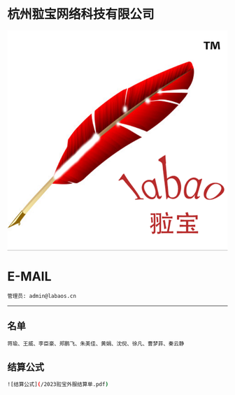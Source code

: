 杭州翋宝网络科技有限公司
======

![image](image/labaoslogo.png)

E-MAIL
======

```bash
管理员: admin@labaos.cn

```

---

名单
---

```bash
蒋瑜、王威、李臣豪、郑鹏飞、朱美佳、黄娟、沈倪、徐凡、曹梦菲、秦云静
```

结算公式
---

```bash
![结算公式](/2023翋宝外服结算单.pdf)
```
